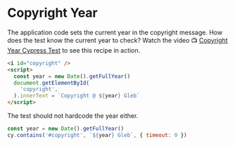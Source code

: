 # Copyright Year

<!-- fiddle Copyright year -->

The application code sets the current year in the copyright message. How does the test know the current year to check? Watch the video 📺 [Copyright Year Cypress Test](https://youtu.be/M_AZdsf_bQw) to see this recipe in action.

```html
<i id="copyright" />
<script>
  const year = new Date().getFullYear()
  document.getElementById(
    'copyright',
  ).innerText = `Copyright @ ${year} Gleb`
</script>
```

The test should not hardcode the year either.

```js
const year = new Date().getFullYear()
cy.contains('#copyright', `${year} Gleb`, { timeout: 0 })
```

<!-- fiddle-end -->
